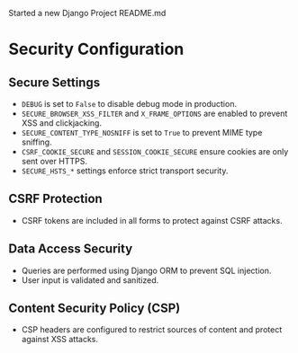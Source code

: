 Started a new Django Project README.md 
# Security Configuration

## Secure Settings
- `DEBUG` is set to `False` to disable debug mode in production.
- `SECURE_BROWSER_XSS_FILTER` and `X_FRAME_OPTIONS` are enabled to prevent XSS and clickjacking.
- `SECURE_CONTENT_TYPE_NOSNIFF` is set to `True` to prevent MIME type sniffing.
- `CSRF_COOKIE_SECURE` and `SESSION_COOKIE_SECURE` ensure cookies are only sent over HTTPS.
- `SECURE_HSTS_*` settings enforce strict transport security.

## CSRF Protection
- CSRF tokens are included in all forms to protect against CSRF attacks.

## Data Access Security
- Queries are performed using Django ORM to prevent SQL injection.
- User input is validated and sanitized.

## Content Security Policy (CSP)
- CSP headers are configured to restrict sources of content and protect against XSS attacks.